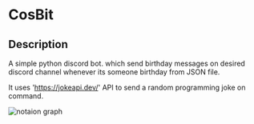 # CosBit
## Description
A simple python discord bot. which send birthday messages on desired discord channel whenever its someone birthday from JSON file.

It uses 'https://jokeapi.dev/' API to send a random programming joke on command.



![notaion graph](.https://imgs.search.brave.com/xKZFzKPSGteqDQ_plazmrjVZ21OWcmrOkXc6yAK8pLg/rs:fit:500:0:0:0/g:ce/aHR0cHM6Ly93d3cu/ZG9hYmxlZGFubnku/Y29tL3N0YXRpYy8z/M2VmODczN2VjOTM0/MTYzMjBkYWI3OTVk/NGEzOTljNS82MjQw/Ny8xLmpwZw)

